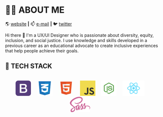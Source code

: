 

# :woman_technologist: ABOUT ME

:earth_americas: [website][website] **|**
:mailbox: [e-mail][e-mail] **|**
:bird: [twitter][twitter]

Hi there 👋 I'm a UX/UI Designer who is passionate about diversity, equity, inclusion, and social justice. I use knowledge and skills developed in a previous career as an educational advocate to create inclusive experiences that help people achieve their goals.


## :floppy_disk: TECH STACK

<p align="center">
<br>
<img src="https://github.com/kt2187/kt2187/blob/master/img/bootstrap.png" height="50px" style="max-width: 100%;"> &nbsp; &nbsp;
<img src="https://github.com/kt2187/kt2187/blob/master/img/css.png" height="50px" style="max-width: 100%;"> &nbsp; &nbsp;
<img src="https://github.com/kt2187/kt2187/blob/master/img/html.png" height="50px" style="max-width: 100%;"> &nbsp; &nbsp;
<img src="https://github.com/kt2187/kt2187/blob/master/img/js-logo.png" height="50px" style="max-width: 100%;"> &nbsp; &nbsp;
<img src="https://github.com/kt2187/kt2187/blob/master/img/node.png" height="50px" style="max-width: 100%;"> &nbsp; &nbsp;
<img src="https://github.com/kt2187/kt2187/blob/master/img/react.png" height="50px" style="max-width: 100%;"> &nbsp; &nbsp;
<img src="https://github.com/kt2187/kt2187/blob/master/img/sass.png" height="50px" style="max-width: 100%;"> &nbsp; &nbsp;
</p>
<br>

[website]: http://www.katiebarriere.com
[e-mail]: kt@katiebarriere.com
[twitter]: https://twitter.com/katiebarriere
